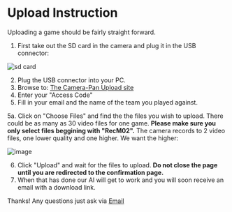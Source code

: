 <h1>Upload Instruction</h1>

Uploading a game should be fairly straight forward.

1. First take out the SD card in the camera and plug it in the USB connector:


![sd card](https://user-images.githubusercontent.com/114755950/193307366-3815d2ad-1522-4f9a-9f96-cb329cccb3de.png)

2. Plug the USB connector into your PC.
3. Browse to: <a href="http://upload.camera-pan.com" target="_blank">The Camera-Pan Upload site</a>
4. Enter your "Access Code"
5. Fill in your email and the name of the team you played against.

5a.  Click on "Choose Files" and find the the files you wish to upload. There could be as many as 30 video files for one game.
<strong>Please make sure you only select files beggining with "RecM02".</strong> The camera records to 2 video files, one lower quality and one higher. We want the higher:

![image](https://user-images.githubusercontent.com/114755950/193310773-4a2fbecc-8135-43a1-a8e0-b2e9ea2559cd.png)


6. Click "Upload" and wait for the files to upload. <strong>Do not close the page until you are redirected to the confirmation page.</strong>
7. When that has done our AI will get to work and you will soon receive an email with a download link.

Thanks! Any questions just ask via <a href="support@camera-pan.com">Email</a>
